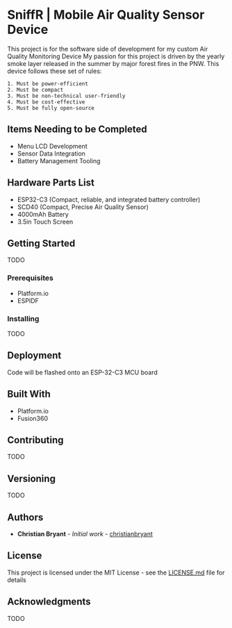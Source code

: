# SniffR | Mobile Air Quality Sensor Device

This project is for the software side of development for my custom Air Quality Monitoring Device 
My passion for this project is driven by the yearly smoke layer released in the summer by major forest fires in the PNW.
This device follows these set of rules:
```
1. Must be power-efficient
2. Must be compact
3. Must be non-technical user-friendly
4. Must be cost-effective
5. Must be fully open-source
```

## Items Needing to be Completed

* Menu LCD Development
* Sensor Data Integration
* Battery Management Tooling

## Hardware Parts List
* ESP32-C3 (Compact, reliable, and integrated battery controller)
* SCD40 (Compact, Precise Air Quality Sensor)
* 4000mAh Battery
* 3.5in Touch Screen

## Getting Started

TODO

### Prerequisites

* Platform.io
* ESPIDF

### Installing

TODO

## Deployment

Code will be flashed onto an ESP-32-C3 MCU board

## Built With

* Platform.io
* Fusion360

## Contributing

TODO

## Versioning

TODO

## Authors

* **Christian Bryant** - *Initial work* - [christianbryant](https://github.com/christianbryant)

## License

This project is licensed under the MIT License - see the [LICENSE.md](LICENSE.md) file for details

## Acknowledgments

TODO
